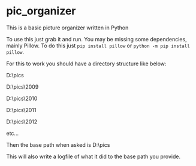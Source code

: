 # pic_organizer
This is a basic picture organizer written in Python

To use this just grab it and run. You may be missing some dependencies, mainly Pillow. To do this just `pip install pillow` or `python -m pip install pillow`.

For this to work you should have a directory structure like below:

D:\pics

  D:\pics\2009
  
  D:\pics\2010
  
  D:\pics\2011
  
  D:\pics\2012
  
  etc...

Then the base path when asked is D:\pics

This will also write a logfile of what it did to the base path you provide.
